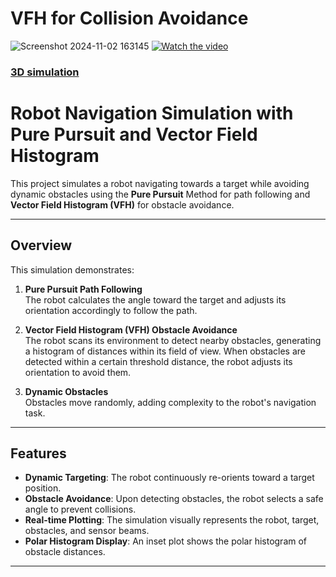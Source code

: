 # VFH for Collision Avoidance
![Screenshot 2024-11-02 163145](https://github.com/user-attachments/assets/8888b4bd-2611-4a3a-a0bb-dc32d3a21273)
[![Watch the video](https://img.youtube.com/vi/VteC_HYPnDo/maxresdefault.jpg)](https://youtu.be/VteC_HYPnDo)

### [3D simulation](https://youtu.be/VteC_HYPnDo)
# Robot Navigation Simulation with Pure Pursuit and Vector Field Histogram

This project simulates a robot navigating towards a target while avoiding dynamic obstacles using the **Pure Pursuit** Method for path following and **Vector Field Histogram (VFH)** for obstacle avoidance.

---

## Overview

This simulation demonstrates:

1. **Pure Pursuit Path Following**  
   The robot calculates the angle toward the target and adjusts its orientation accordingly to follow the path.

2. **Vector Field Histogram (VFH) Obstacle Avoidance**  
   The robot scans its environment to detect nearby obstacles, generating a histogram of distances within its field of view. When obstacles are detected within a certain threshold distance, the robot adjusts its orientation to avoid them.

3. **Dynamic Obstacles**  
   Obstacles move randomly, adding complexity to the robot's navigation task.

---

## Features

- **Dynamic Targeting**: The robot continuously re-orients toward a target position.
- **Obstacle Avoidance**: Upon detecting obstacles, the robot selects a safe angle to prevent collisions.
- **Real-time Plotting**: The simulation visually represents the robot, target, obstacles, and sensor beams.
- **Polar Histogram Display**: An inset plot shows the polar histogram of obstacle distances.

---

